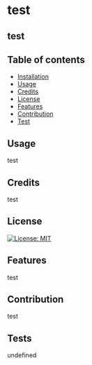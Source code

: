 
  # test
  ## test
  ## Table of contents 
  * [Installation](#installation)
  * [Usage](#usage)
  * [Credits](#credits)
  * [License](#license)
  * [Features](#features)
  * [Contribution](#contribution)
  * [Test](#test)
  ## Usage
  test
  ## Credits
  test
  ## License
  [![License: MIT](https://img.shields.io/badge/License-MIT-yellow.svg)](https://opensource.org/licenses/MIT)
  ## Features
  test
  ## Contribution 
  test
  ## Tests
  undefined
  

